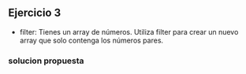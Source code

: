 ## Ejercicio 3

* filter: Tienes un array de números. Utiliza filter para crear un nuevo array que solo contenga los números pares.

### solucion propuesta
